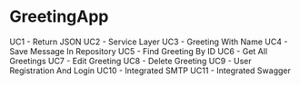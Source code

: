 # GreetingApp
UC1 - Return JSON
UC2 - Service Layer
UC3 - Greeting With Name
UC4 - Save Message In Repository
UC5 - Find Greeting By ID
UC6 - Get All Greetings
UC7 - Edit Greeting
UC8 - Delete Greeting
UC9 - User Registration And Login
UC10 - Integrated SMTP
UC11 - Integrated Swagger
